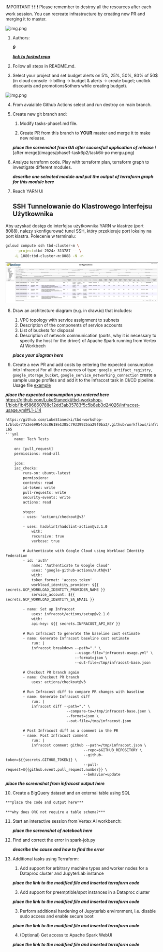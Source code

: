IMPORTANT ❗ ❗ ❗ Please remember to destroy all the resources after each work session. You can recreate infrastructure by creating new PR and merging it to master.
  
![img.png](doc/figures/destroy.png)

1. Authors:

   ***9***

   ***[link to forked repo](https://github.com/LukeStanecki/tbd-workshop-1)***
   
2. Follow all steps in README.md.

3. Select your project and set budget alerts on 5%, 25%, 50%, 80% of 50$ (in cloud console -> billing -> budget & alerts -> create buget; unclick discounts and promotions&others while creating budget).

  ![img.png](doc/figures/discounts.png)

4. From avaialble Github Actions select and run destroy on main branch.
   
5. Create new git branch and:
    1. Modify tasks-phase1.md file.
    
    2. Create PR from this branch to **YOUR** master and merge it to make new release. 

    
    ***place the screenshot from GA after succesfull application of release***
    ![after merge](images/phase1-task6p2/task6ii-po mergu.png)

6. Analyze terraform code. Play with terraform plan, terraform graph to investigate different modules.

    ***describe one selected module and put the output of terraform graph for this module here***
   
7. Reach YARN UI
   
   ## SSH Tunnelowanie do Klastrowego Interfejsu Użytkownika

Aby uzyskać dostęp do interfejsu użytkownika YARN w klastrze (port 8088), nalezy skonfigurować tunel SSH, który przekieruje port lokalny na port klastra. Polecenie w terminalu:

```bash
gcloud compute ssh tbd-cluster-m \
    --project=tbd-2024z-313787 -- \
    -L 1080:tbd-cluster-m:8088 -N -n
```

![yarnui.png](images/yarnui/yarnui.png)
   
8.  Draw an architecture diagram (e.g. in draw.io) that includes:
    1. VPC topology with service assignment to subnets
    2. Description of the components of service accounts
    3. List of buckets for disposal
    4. Description of network communication (ports, why it is necessary to specify the host for the driver) of Apache Spark running from Vertex AI Workbech
  
    ***place your diagram here***

9.  Create a new PR and add costs by entering the expected consumption into Infracost
For all the resources of type: `google_artifact_registry`, `google_storage_bucket`, `google_service_networking_connection`
create a sample usage profiles and add it to the Infracost task in CI/CD pipeline. Usage file [example](https://github.com/infracost/infracost/blob/master/infracost-usage-example.yml) 

   ***place the expected consumption you entered here***
    https://github.com/LukeStanecki/tbd-workshop-1/blob/1b4586860788c12dd3ab35783f5c5b8eb3d24026/infracost-usage.yml#L1-L14 

    https://github.com/LukeStanecki/tbd-workshop-1/blob/77a2e69954c6c8618e1385c79339925aa29f0ba3/.github/workflows/infracost.yml#L1-L65
    '''yml
        name: Tech Tests

        on: [pull_request]
        permissions: read-all

        jobs:
        iac_checks:
            runs-on: ubuntu-latest
            permissions:
            contents: read
            id-token: write
            pull-requests: write
            security-events: write
            actions: read

            steps:
            - uses: 'actions/checkout@v3'

            - uses: hadolint/hadolint-action@v3.1.0
                with:
                recursive: true
                verbose: true

            # Authenticate with Google Cloud using Workload Identity Federation
            - id: 'auth'
                name: 'Authenticate to Google Cloud'
                uses: 'google-github-actions/auth@v1'
                with:
                token_format: 'access_token'
                workload_identity_provider: ${{ secrets.GCP_WORKLOAD_IDENTITY_PROVIDER_NAME }}
                service_account: ${{ secrets.GCP_WORKLOAD_IDENTITY_SA_EMAIL }}

            - name: Set up Infracost
                uses: infracost/actions/setup@v2.1.0
                with:
                api-key: ${{ secrets.INFRACOST_API_KEY }}

            # Run Infracost to generate the baseline cost estimate
            - name: Generate Infracost baseline cost estimate
                run: |
                infracost breakdown --path="." \
                                    --usage-file="infracost-usage.yml" \
                                    --format=json \
                                    --out-file=/tmp/infracost-base.json

            # Checkout PR branch again
            - name: Checkout PR branch
                uses: actions/checkout@v3

            # Run Infracost diff to compare PR changes with baseline
            - name: Generate Infracost diff
                run: |
                infracost diff --path="." \
                                --compare-to=/tmp/infracost-base.json \
                                --format=json \
                                --out-file=/tmp/infracost.json

            # Post Infracost diff as a comment in the PR
            - name: Post Infracost comment
                run: |
                infracost comment github --path=/tmp/infracost.json \
                                        --repo=$GITHUB_REPOSITORY \
                                        --github-token=${{secrets.GITHUB_TOKEN}} \
                                        --pull-request=${{github.event.pull_request.number}} \
                                        --behavior=update
    
    
   ***place the screenshot from infracost output here***

10.  Create a BigQuery dataset and an external table using SQL
    
    ***place the code and output here***
   
    ***why does ORC not require a table schema?***

  
11. Start an interactive session from Vertex AI workbench:

    ***place the screenshot of notebook here***
   
12. Find and correct the error in spark-job.py

    ***describe the cause and how to find the error***

13. Additional tasks using Terraform:

    1. Add support for arbitrary machine types and worker nodes for a Dataproc cluster and JupyterLab instance

    ***place the link to the modified file and inserted terraform code***
    
    3. Add support for preemptible/spot instances in a Dataproc cluster

    ***place the link to the modified file and inserted terraform code***
    
    3. Perform additional hardening of Jupyterlab environment, i.e. disable sudo access and enable secure boot
    
    ***place the link to the modified file and inserted terraform code***

    4. (Optional) Get access to Apache Spark WebUI

    ***place the link to the modified file and inserted terraform code***
